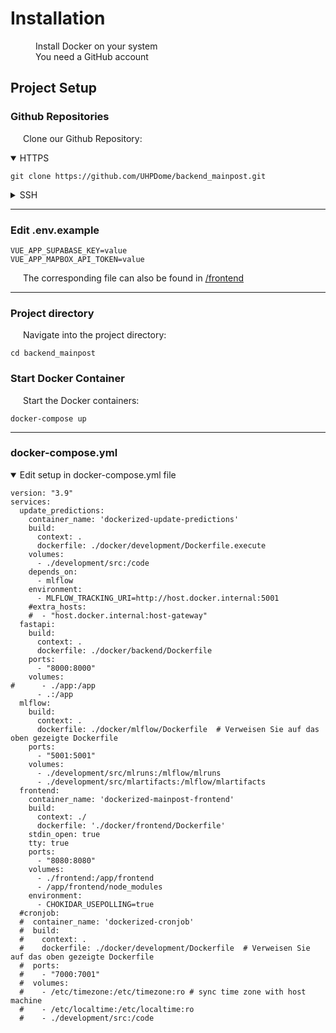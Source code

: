 # <i class="fas fa-wrench"></i>  Installation

<i class="fab fa-docker" style="margin-left:20px;"></i><span style="margin-left:20px;">Install Docker on your system</span><br>
<i class="fab fa-github" style="margin-left:20px;"></i><span style="margin-left:20px;">You need a GitHub account</span>


## Project Setup

### Github Repositories

<span style="margin-left:20px;">Clone our Github Repository:</span>

<details open>
<summary>HTTPS</summary>

```
git clone https://github.com/UHPDome/backend_mainpost.git

```
</details>

<details>
<summary>SSH</summary>

```
git clone git@github.com:UHPDome/backend_mainpost.git

```
</details>

---

### Edit .env.example

```
VUE_APP_SUPABASE_KEY=value
VUE_APP_MAPBOX_API_TOKEN=value
```
<span style="margin-left:20px;">The corresponding file can also be found in <a href="https://github.com/UHPDome/backend_mainpost/tree/main/frontend" target="_blank">/frontend</a></span>


--- 
### Project directory

<span style="margin-left:20px;">Navigate into the project directory:</span>
```
cd backend_mainpost
```
### Start Docker Container

<span style="margin-left:20px;">Start the Docker containers:</span>
```
docker-compose up
```
---

### docker-compose.yml

<details open>
<summary>Edit setup in docker-compose.yml file</summary>

```
version: "3.9"
services:
  update_predictions:
    container_name: 'dockerized-update-predictions'
    build:
      context: .
      dockerfile: ./docker/development/Dockerfile.execute  
    volumes:
      - ./development/src:/code
    depends_on: 
      - mlflow
    environment:
      - MLFLOW_TRACKING_URI=http://host.docker.internal:5001
    #extra_hosts:
    #  - "host.docker.internal:host-gateway"
  fastapi:
    build:
      context: .
      dockerfile: ./docker/backend/Dockerfile
    ports:
      - "8000:8000"
    volumes:
#      - ./app:/app
      - .:/app
  mlflow:
    build:
      context: .
      dockerfile: ./docker/mlflow/Dockerfile  # Verweisen Sie auf das oben gezeigte Dockerfile
    ports:
      - "5001:5001"
    volumes:
      - ./development/src/mlruns:/mlflow/mlruns
      - ./development/src/mlartifacts:/mlflow/mlartifacts
  frontend:
    container_name: 'dockerized-mainpost-frontend'
    build: 
      context: ./
      dockerfile: './docker/frontend/Dockerfile'
    stdin_open: true
    tty: true
    ports:
      - "8080:8080"
    volumes:
      - ./frontend:/app/frontend
      - /app/frontend/node_modules
    environment:
      - CHOKIDAR_USEPOLLING=true
  #cronjob:
  #  container_name: 'dockerized-cronjob'
  #  build:
  #    context: .
  #    dockerfile: ./docker/development/Dockerfile  # Verweisen Sie auf das oben gezeigte Dockerfile
  #  ports:
  #    - "7000:7001"
  #  volumes:
  #    - /etc/timezone:/etc/timezone:ro # sync time zone with host machine
  #    - /etc/localtime:/etc/localtime:ro
  #    - ./development/src:/code

```
</details>








